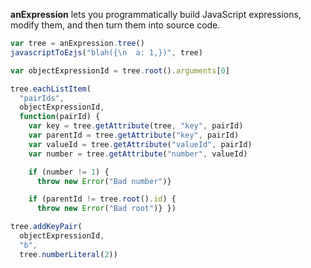 **anExpression** lets you programmatically build JavaScript expressions, modify them, and then turn them into source code.

```javascript
var tree = anExpression.tree()
javascriptToEzjs("blah({\n  a: 1,})", tree)

var objectExpressionId = tree.root().arguments[0]

tree.eachListItem(
  "pairIds",
  objectExpressionId,
  function(pairId) {
    var key = tree.getAttribute(tree, "key", pairId)
    var parentId = tree.getAttribute("key", pairId)
    var valueId = tree.getAttribute("valueId", pairId)
    var number = tree.getAttribute("number", valueId)

    if (number != 1) {
      throw new Error("Bad number")}

    if (parentId != tree.root().id) {
      throw new Error("Bad root")} })

tree.addKeyPair(
  objectExpressionId,
  "b",
  tree.numberLiteral(2))
```